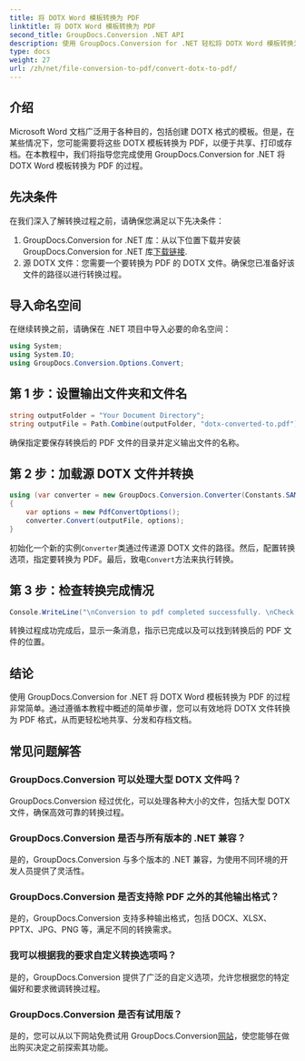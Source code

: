 ```yaml
---
title: 将 DOTX Word 模板转换为 PDF
linktitle: 将 DOTX Word 模板转换为 PDF
second_title: GroupDocs.Conversion .NET API
description: 使用 GroupDocs.Conversion for .NET 轻松将 DOTX Word 模板转换为 PDF。简化您的文档管理任务。
type: docs
weight: 27
url: /zh/net/file-conversion-to-pdf/convert-dotx-to-pdf/
---
```

## 介绍
Microsoft Word 文档广泛用于各种目的，包括创建 DOTX 格式的模板。但是，在某些情况下，您可能需要将这些 DOTX 模板转换为 PDF，以便于共享、打印或存档。在本教程中，我们将指导您完成使用 GroupDocs.Conversion for .NET 将 DOTX Word 模板转换为 PDF 的过程。
## 先决条件
在我们深入了解转换过程之前，请确保您满足以下先决条件：
1.  GroupDocs.Conversion for .NET 库：从以下位置下载并安装 GroupDocs.Conversion for .NET 库[下载链接](https://releases.groupdocs.com/conversion/net/).
2. 源 DOTX 文件：您需要一个要转换为 PDF 的 DOTX 文件。确保您已准备好该文件的路径以进行转换过程。

## 导入命名空间
在继续转换之前，请确保在 .NET 项目中导入必要的命名空间：
```csharp
using System;
using System.IO;
using GroupDocs.Conversion.Options.Convert;
```

## 第 1 步：设置输出文件夹和文件名
```csharp
string outputFolder = "Your Document Directory";
string outputFile = Path.Combine(outputFolder, "dotx-converted-to.pdf");
```
确保指定要保存转换后的 PDF 文件的目录并定义输出文件的名称。
## 第 2 步：加载源 DOTX 文件并转换
```csharp
using (var converter = new GroupDocs.Conversion.Converter(Constants.SAMPLE_DOTX))
{
    var options = new PdfConvertOptions();
    converter.Convert(outputFile, options);
}
```
初始化一个新的实例`Converter`类通过传递源 DOTX 文件的路径。然后，配置转换选项，指定要转换为 PDF。最后，致电`Convert`方法来执行转换。
## 第 3 步：检查转换完成情况
```csharp
Console.WriteLine("\nConversion to pdf completed successfully. \nCheck output in {0}", outputFolder);
```
转换过程成功完成后，显示一条消息，指示已完成以及可以找到转换后的 PDF 文件的位置。

## 结论
使用 GroupDocs.Conversion for .NET 将 DOTX Word 模板转换为 PDF 的过程非常简单。通过遵循本教程中概述的简单步骤，您可以有效地将 DOTX 文件转换为 PDF 格式，从而更轻松地共享、分发和存档文档。
## 常见问题解答
### GroupDocs.Conversion 可以处理大型 DOTX 文件吗？
GroupDocs.Conversion 经过优化，可以处理各种大小的文件，包括大型 DOTX 文件，确保高效可靠的转换过程。
### GroupDocs.Conversion 是否与所有版本的 .NET 兼容？
是的，GroupDocs.Conversion 与多个版本的 .NET 兼容，为使用不同环境的开发人员提供了灵活性。
### GroupDocs.Conversion 是否支持除 PDF 之外的其他输出格式？
是的，GroupDocs.Conversion 支持多种输出格式，包括 DOCX、XLSX、PPTX、JPG、PNG 等，满足不同的转换需求。
### 我可以根据我的要求自定义转换选项吗？
是的，GroupDocs.Conversion 提供了广泛的自定义选项，允许您根据您的特定偏好和要求微调转换过程。
### GroupDocs.Conversion 是否有试用版？
是的，您可以从以下网站免费试用 GroupDocs.Conversion[网站](https://releases.groupdocs.com/)，使您能够在做出购买决定之前探索其功能。